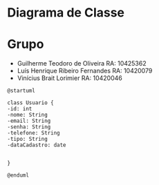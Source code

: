 # Diagrama de Classe

# Grupo

- Guilherme Teodoro de Oliveira RA: 10425362
- Luís Henrique Ribeiro Fernandes RA: 10420079
- Vinícius Brait Lorimier RA: 10420046

``` plantuml
@startuml 

class Usuario {
-id: int
-nome: String
-email: String
-senha: String
-telefone: String
-tipo: String
-dataCadastro: date


}
 
@enduml
```